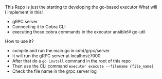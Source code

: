 This Repo is just the starting to developing the go-based executor
What will I implement in this!
 - gRPC server
 - Connecting it to Cobra CLI
 - executing those cobra commands in the executor ansible!# go-util

How to use it?
 - compile and run the main.go in cmd/grpc/server
 - It will run the gRPC server at localhost:7000
 - After that do a `go install` command in the root of this repo
 - Then use the CLI command `executor execute --filename {file_name}`
 - Check the file name in the grpc server log
